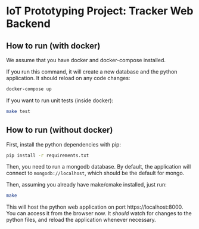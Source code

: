 
# IoT Prototyping Project: Tracker Web Backend

## How to run (with docker)

We assume that you have docker and docker-compose installed.

If you run this command, it will create a new database and the python application.
It should reload on any code changes:

```sh
docker-compose up
```

If you want to run unit tests (inside docker):

```sh
make test
```

## How to run (without docker)

First, install the python dependencies with pip:

```sh
pip install -r requirements.txt
```

Then, you need to run a mongodb database.
By default, the application will connect to `mongodb://localhost`, which should be the default for mongo.

Then, assuming you already have make/cmake installed, just run:

```sh
make
```

This will host the python web application on port https://localhost:8000.
You can access it from the browser now.
It *should* watch for changes to the python files, and reload the application whenever necessary.
